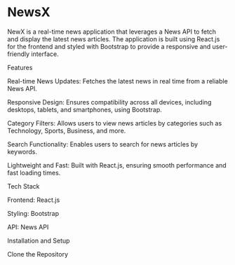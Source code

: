 <h1>NewsX</h1>
   NewX is a real-time news application that leverages a News API to fetch and display the latest news articles. The application is built using React.js for the frontend and styled with Bootstrap to provide a responsive and user-friendly interface.

Features

Real-time News Updates: Fetches the latest news in real time from a reliable News API.

Responsive Design: Ensures compatibility across all devices, including desktops, tablets, and smartphones, using Bootstrap.

Category Filters: Allows users to view news articles by categories such as Technology, Sports, Business, and more.

Search Functionality: Enables users to search for news articles by keywords.

Lightweight and Fast: Built with React.js, ensuring smooth performance and fast loading times.

Tech Stack

Frontend: React.js

Styling: Bootstrap

API: News API

Installation and Setup

Clone the Repository
